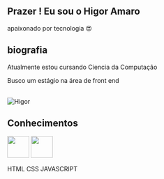 ## Prazer ! Eu sou o Higor Amaro

apaixonado por tecnologia 😍 
## biografia
 Atualmente estou cursando Ciencia da Computação
 
 Busco um estágio na área de front end

<div  style="display:inline_block"><br>
  
  <img alight="right" alt="Higor" src="https://cdn.discordapp.com/attachments/887510228860534787/887510265283874816/perfi.gif">

</div>

## Conhecimentos 
<img width="50px" src=" https://www.vectorlogo. zone/logos/w3_html5/w3_html5-ar21.svg ">
<img width="50px" src=" https://www.vectorlogo.zone/logos/w3_css/w3_css-ar21.svg ">

HTML CSS JAVASCRIPT 


